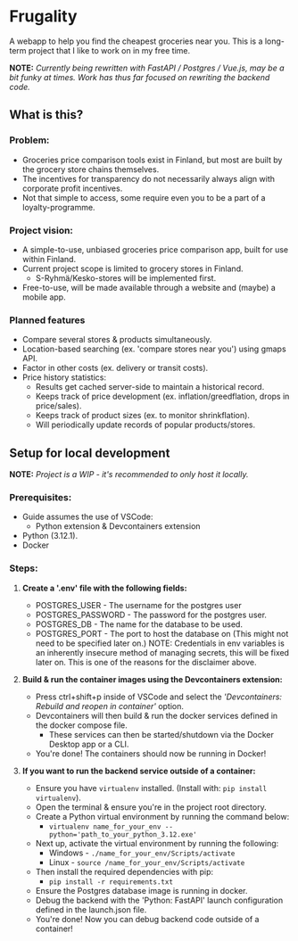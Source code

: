 # Frugality

A webapp to help you find the cheapest groceries near you.
This is a long-term project that I like to work on in my free time.

**NOTE:** *Currently being rewritten with FastAPI / Postgres / Vue.js, may be a bit funky at times. Work has thus far focused on rewriting the backend code.*

## What is this?
### Problem:
- Groceries price comparison tools exist in Finland, but most are built by the grocery store chains themselves.
- The incentives for transparency do not necessarily always align with corporate profit incentives.
- Not that simple to access, some require even you to be a part of a loyalty-programme.

### Project vision:
- A simple-to-use, unbiased groceries price comparison app, built for use within Finland.
- Current project scope is limited to grocery stores in Finland.
    - S-Ryhmä/Kesko-stores will be implemented first.
- Free-to-use, will be made available through a website and (maybe) a mobile app.

### Planned features
- Compare several stores & products simultaneously.
- Location-based searching (ex. 'compare stores near you') using gmaps API.
- Factor in other costs (ex. delivery or transit costs).
- Price history statistics:
    - Results get cached server-side to maintain a historical record.
    - Keeps track of price development (ex. inflation/greedflation, drops in price/sales).
    - Keeps track of product sizes (ex. to monitor shrinkflation).
    - Will periodically update records of popular products/stores.

## Setup for local development
**NOTE:** *Project is a WIP - it's recommended to only host it locally.*

### Prerequisites:
- Guide assumes the use of VSCode:
    - Python extension & Devcontainers extension
- Python (3.12.1).
- Docker

### Steps:
1. **Create a '.env' file with the following fields:**
    - POSTGRES_USER - The username for the postgres user
    - POSTGRES_PASSWORD - The password for the postgres user.
    - POSTGRES_DB - The name for the database to be used.
    - POSTGRES_PORT - The port to host the database on (This might not need to be specified later on.)
    NOTE: Credentials in env variables is an inherently insecure method of managing secrets, this will be fixed later on. This is one of the reasons for the disclaimer above.

2. **Build & run the container images using the Devcontainers extension:**
    - Press ctrl+shift+p inside of VSCode and select the *'Devcontainers: Rebuild and reopen in container'* option.
    - Devcontainers will then build & run the docker services defined in the docker compose file.
        - These services can then be started/shutdown via the Docker Desktop app or a CLI.
    - You're done! The containers should now be running in Docker!

3. **If you want to run the backend service outside of a container:**
    - Ensure you have `virtualenv` installed. (Install with: `pip install virtualenv`).
    - Open the terminal & ensure you're in the project root directory.
    - Create a Python virtual environment by running the command below:
        - `virtualenv name_for_your_env --python='path_to_your_python_3.12.exe'`
    - Next up, activate the virtual environment by running the following:
        - Windows - `./name_for_your_env/Scripts/activate`
        - Linux - `source /name_for_your_env/Scripts/activate`
    - Then install the required dependencies with pip:
        - `pip install -r requirements.txt`
    - Ensure the Postgres database image is running in docker.
    - Debug the backend with the 'Python: FastAPI' launch configuration defined in the launch.json file.
    - You're done! Now you can debug backend code outside of a container!